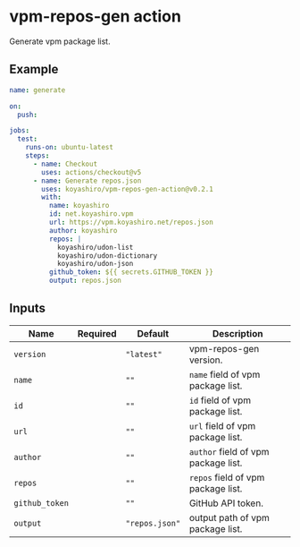 # vpm-repos-gen action

Generate vpm package list.

## Example

```yaml
name: generate

on:
  push:

jobs:
  test:
    runs-on: ubuntu-latest
    steps:
      - name: Checkout
        uses: actions/checkout@v5
      - name: Generate repos.json
        uses: koyashiro/vpm-repos-gen-action@v0.2.1
        with:
          name: koyashiro
          id: net.koyashiro.vpm
          url: https://vpm.koyashiro.net/repos.json
          author: koyashiro
          repos: |
            koyashiro/udon-list
            koyashiro/udon-dictionary
            koyashiro/udon-json
          github_token: ${{ secrets.GITHUB_TOKEN }}
          output: repos.json
```

## Inputs

| Name           | Required | Default        | Description                         |
| -------------- | -------- | -------------- | ----------------------------------- |
| `version`      |          | `"latest"`     | vpm-repos-gen version.              |
| `name`         |          | `""`           | `name` field of vpm package list.   |
| `id`           |          | `""`           | `id` field of vpm package list.     |
| `url`          |          | `""`           | `url` field of vpm package list.    |
| `author`       |          | `""`           | `author` field of vpm package list. |
| `repos`        |          | `""`           | `repos` field of vpm package list.  |
| `github_token` |          | `""`           | GitHub API token.                   |
| `output`       |          | `"repos.json"` | output path of vpm package list.    |

